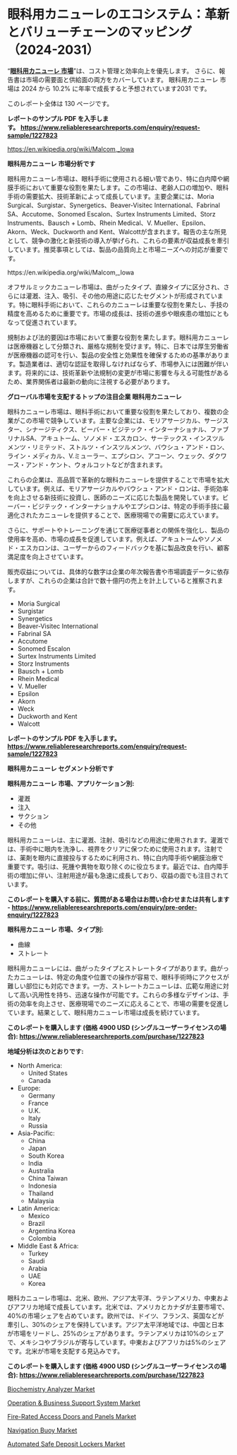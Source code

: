 <p><h1>眼科用カニューレのエコシステム：革新とバリューチェーンのマッピング（2024-2031）</h1></p><p>&ldquo;<strong><a href="https://www.reliableresearchreports.com/ophthalmic-cannulas-r1227823?utm_campaign=110&utm_medium=9&utm_source=Github&utm_content=ia&utm_term=25102024&utm_id=ophthalmic-cannulas">眼科用カニューレ 市場</a></strong>&rdquo;は、コスト管理と効率向上を優先します。 さらに、報告書は市場の需要面と供給面の両方をカバーしています。 眼科用カニューレ 市場は 2024 から 10.2% に年率で成長すると予想されています2031 です。</p>
<p>このレポート全体は 130 ページです。</p>
<p><strong>レポートのサンプル PDF を入手します。&nbsp;<a href="https://www.reliableresearchreports.com/enquiry/request-sample/1227823?utm_campaign=110&utm_medium=9&utm_source=Github&utm_content=ia&utm_term=25102024&utm_id=ophthalmic-cannulas">https://www.reliableresearchreports.com/enquiry/request-sample/1227823</a></strong></p>
<p><a href="https://en.wikipedia.org/wiki/Malcom,_Iowa?utm_campaign=110&utm_medium=9&utm_source=Github&utm_content=ia&utm_term=25102024&utm_id=ophthalmic-cannulas">https://en.wikipedia.org/wiki/Malcom,_Iowa</a></p>
<p><strong>眼科用カニューレ 市場分析です</strong></p>
<p><p>眼科用カニューレ市場は、眼科手術に使用される細い管であり、特に白内障や網膜手術において重要な役割を果たします。この市場は、老齢人口の増加や、眼科手術の需要拡大、技術革新によって成長しています。主要企業には、Moria Surgical、Surgistar、Synergetics、Beaver-Visitec International、Fabrinal SA、Accutome、Sonomed Escalon、Surtex Instruments Limited、Storz Instruments、Bausch + Lomb、Rhein Medical、V. Mueller、Epsilon、Akorn、Weck、Duckworth and Kent、Walcottが含まれます。報告の主な所見として、競争の激化と新技術の導入が挙げられ、これらの要素が収益成長を牽引しています。推奨事項としては、製品の品質向上と市場ニーズへの対応が重要です。</p></p>
<p>https://en.wikipedia.org/wiki/Malcom,_Iowa</p>
<p><p>オフサルミックカニューレ市場は、曲がったタイプ、直線タイプに区分され、さらには灌漑、注入、吸引、その他の用途に応じたセグメントが形成されています。特に眼科手術において、これらのカニューレは重要な役割を果たし、手技の精度を高めるために重要です。市場の成長は、技術の進歩や眼疾患の増加にともなって促進されています。</p><p>規制および法的要因は市場において重要な役割を果たします。眼科用カニューレは医療機器として分類され、厳格な規制を受けます。特に、日本では厚生労働省が医療機器の認可を行い、製品の安全性と効果性を確保するための基準があります。製造業者は、適切な認証を取得しなければならず、市場参入には困難が伴います。将来的には、技術革新や法規制の変更が市場に影響を与える可能性があるため、業界関係者は最新の動向に注視する必要があります。</p></p>
<p><strong>グローバル市場を支配するトップの注目企業 眼科用カニューレ</strong></p>
<p><p>眼科カニューレ市場は、眼科手術において重要な役割を果たしており、複数の企業がこの市場で競争しています。主要な企業には、モリアサージカル、サージスター、シナージティクス、ビーバー・ビジテック・インターナショナル、ファブリナルSA、アキュトーム、ソノメド・エスカロン、サーテックス・インスツルメンツ・リミテッド、ストルツ・インスツルメンツ、バウシュ・アンド・ロン、ライン・メディカル、V.ミューラー、エプシロン、アコーン、ウェック、ダクワース・アンド・ケント、ウォルコットなどが含まれます。</p><p>これらの企業は、高品質で革新的な眼科カニューレを提供することで市場を拡大しています。例えば、モリアサージカルやバウシュ・アンド・ロンは、手術効率を向上させる新技術に投資し、医師のニーズに応じた製品を開発しています。ビーバー・ビジテック・インターナショナルやエプシロンは、特定の手術手技に最適化されたカニューレを提供することで、医療現場での需要に応えています。</p><p>さらに、サポートやトレーニングを通じて医療従事者との関係を強化し、製品の使用率を高め、市場の成長を促進しています。例えば、アキュトームやソノメド・エスカロンは、ユーザーからのフィードバックを基に製品改良を行い、顧客満足度を向上させています。</p><p>販売収益については、具体的な数字は企業の年次報告書や市場調査データに依存しますが、これらの企業は合計で数十億円の売上を計上していると推察されます。</p></p>
<p><ul><li>Moria Surgical</li><li>Surgistar</li><li>Synergetics</li><li>Beaver-Visitec International</li><li>Fabrinal SA</li><li>Accutome</li><li>Sonomed Escalon</li><li>Surtex Instruments Limited</li><li>Storz Instruments</li><li>Bausch + Lomb</li><li>Rhein Medical</li><li>V. Mueller</li><li>Epsilon</li><li>Akorn</li><li>Weck</li><li>Duckworth and Kent</li><li>Walcott</li></ul></p>
<p><strong>レポートのサンプル PDF を入手します。 <a href="https://www.reliableresearchreports.com/enquiry/request-sample/1227823?utm_campaign=110&utm_medium=9&utm_source=Github&utm_content=ia&utm_term=25102024&utm_id=ophthalmic-cannulas">https://www.reliableresearchreports.com/enquiry/request-sample/1227823</a></strong></p>
<p><strong>眼科用カニューレ セグメント分析です</strong></p>
<p><strong>眼科用カニューレ 市場、アプリケーション別:</strong></p>
<p><ul><li>灌漑</li><li>注入</li><li>サクション</li><li>その他</li></ul></p>
<p><p>眼科用カニューレは、主に灌漑、注射、吸引などの用途に使用されます。灌漑では、手術中に眼内を洗浄し、視界をクリアに保つために使用されます。注射では、薬剤を眼内に直接投与するために利用され、特に白内障手術や網膜治療で重要です。吸引は、死腫や異物を取り除くのに役立ちます。最近では、白内障手術の増加に伴い、注射用途が最も急速に成長しており、収益の面でも注目されています。</p></p>
<p><strong>このレポートを購入する前に、質問がある場合はお問い合わせまたは共有します - <a href="https://www.reliableresearchreports.com/enquiry/pre-order-enquiry/1227823?utm_campaign=110&utm_medium=9&utm_source=Github&utm_content=ia&utm_term=25102024&utm_id=ophthalmic-cannulas">https://www.reliableresearchreports.com/enquiry/pre-order-enquiry/1227823</a></strong></p>
<p><strong>眼科用カニューレ 市場、タイプ別:</strong></p>
<p><ul><li>曲線</li><li>ストレート</li></ul></p>
<p><p>眼科用カニューレには、曲がったタイプとストレートタイプがあります。曲がったカニューレは、特定の角度や位置での操作が容易で、眼科手術時にアクセスが難しい部位にも対応できます。一方、ストレートカニューレは、広範な用途に対して高い汎用性を持ち、迅速な操作が可能です。これらの多様なデザインは、手術の効率を向上させ、医療現場でのニーズに応えることで、市場の需要を促進しています。結果として、眼科用カニューレ市場は成長を続けています。</p></p>
<p><strong>このレポートを購入します (価格 4900 USD (シングルユーザーライセンスの場合): <a href="https://www.reliableresearchreports.com/purchase/1227823?utm_campaign=110&utm_medium=9&utm_source=Github&utm_content=ia&utm_term=25102024&utm_id=ophthalmic-cannulas">https://www.reliableresearchreports.com/purchase/1227823</a></strong></p>
<p><strong>地域分析は次のとおりです:</strong></p>
<p><ul>
    <li>
        North America:
        <ul>
            <li>United States</li>
            <li>Canada</li>
        </ul>
    </li>
    <li>
        Europe:
        <ul>
            <li>Germany</li>
            <li>France</li>
            <li>U.K.</li>
            <li>Italy</li>
            <li>Russia</li>
        </ul>
    </li>
    <li>
        Asia-Pacific:
        <ul>
            <li>China</li>
            <li>Japan</li>
            <li>South Korea</li>
            <li>India</li>
            <li>Australia</li>
            <li>China Taiwan</li>
            <li>Indonesia</li>
            <li>Thailand</li>
            <li>Malaysia</li>
        </ul>
    </li>
    <li>
        Latin America:
        <ul>
            <li>Mexico</li>
            <li>Brazil</li>
            <li>Argentina Korea</li>
            <li>Colombia</li>
        </ul>
    </li>
    <li>
        Middle East & Africa:
        <ul>
            <li>Turkey</li>
            <li>Saudi</li>
            <li>Arabia</li>
            <li>UAE</li>
            <li>Korea</li>
        </ul>
    </li>
    </ul></p>
<p><p>眼科カニューレ市場は、北米、欧州、アジア太平洋、ラテンアメリカ、中東およびアフリカ地域で成長しています。北米では、アメリカとカナダが主要市場で、40%の市場シェアを占めています。欧州では、ドイツ、フランス、英国などが牽引し、30%のシェアを保持しています。アジア太平洋地域では、中国と日本が市場をリードし、25%のシェアがあります。ラテンアメリカは10%のシェアで、メキシコやブラジルが寄与しています。中東およびアフリカは5%のシェアです。北米が市場を支配する見込みです。</p></p>
<p><strong>このレポートを購入します (価格 4900 USD (シングルユーザーライセンスの場合): <a href="https://www.reliableresearchreports.com/purchase/1227823?utm_campaign=110&utm_medium=9&utm_source=Github&utm_content=ia&utm_term=25102024&utm_id=ophthalmic-cannulas">https://www.reliableresearchreports.com/purchase/1227823</a></strong></p>
<p><p><a href="https://github.com/Rekhakhatun65/Market-Research-Report-List-1/blob/main/biochemistry-analyzer-market.md?utm_campaign=110&utm_medium=9&utm_source=Github&utm_content=ia&utm_term=25102024&utm_id=ophthalmic-cannulas">Biochemistry Analyzer Market</a></p><p><a href="https://github.com/HeatherFernandez476/Market-Research-Report-List-1/blob/main/operation-business-support-system-market.md?utm_campaign=110&utm_medium=9&utm_source=Github&utm_content=ia&utm_term=25102024&utm_id=ophthalmic-cannulas">Operation & Business Support System Market</a></p><p><a href="https://www.linkedin.com/pulse/fire-rated-access-doors-panels-market-share-analysis-growth-pjo1e?utm_campaign=110&utm_medium=9&utm_source=Github&utm_content=ia&utm_term=25102024&utm_id=ophthalmic-cannulas">Fire-Rated Access Doors and Panels Market</a></p><p><a href="https://issuu.com/reportprime-2/docs/navigation-buoy-market-size-2030.pp_261f9bc56756bd?utm_campaign=110&utm_medium=9&utm_source=Github&utm_content=ia&utm_term=25102024&utm_id=ophthalmic-cannulas">Navigation Buoy Market</a></p><p><a href="https://www.linkedin.com/pulse/automated-safe-deposit-lockers-market-essentials-key-players-oxi9e?utm_campaign=110&utm_medium=9&utm_source=Github&utm_content=ia&utm_term=25102024&utm_id=ophthalmic-cannulas">Automated Safe Deposit Lockers Market</a></p></p>